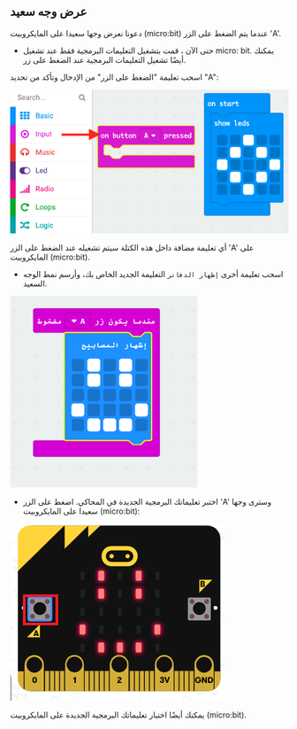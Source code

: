 ## عرض وجه سعيد

دعونا نعرض وجها سعيدا على المايكروبيت (micro:bit) عندما يتم الضغط على الزر 'A'.

+ حتى الآن ، قمت بتشغيل التعليمات البرمجية فقط عند تشغيل micro: bit. يمكنك أيضًا تشغيل التعليمات البرمجية عند الضغط على زر.

اسحب تعليمة "الضغط على الزر" من الإدخال وتأكد من تحديد "A":

![لقطة شاشة](images/badge-button-a.png)

أي تعليمة مضافة داخل هذه الكتلة سيتم تشغيله عند الضغط على الزر 'A' على المايكروبيت (micro:bit).

+ اسحب تعليمة أخرى `إظهار الدفاتر` التعليمة الجديد الخاص بك، وأرسم نمط الوجه السعيد.

![لقطة الشاشة](images/badge-happy.png)

+ اختبر تعليماتك البرمجية الجديدة في المحاكي. اضغط على الزر 'A' وسترى وجها سعيدا على المايكروبيت (micro:bit):

![لقطة الشاشة](images/badge-happy-emulator.png)

يمكنك أيضًا اختبار تعليماتك البرمجية الجديدة على المايكروبيت (micro:bit).